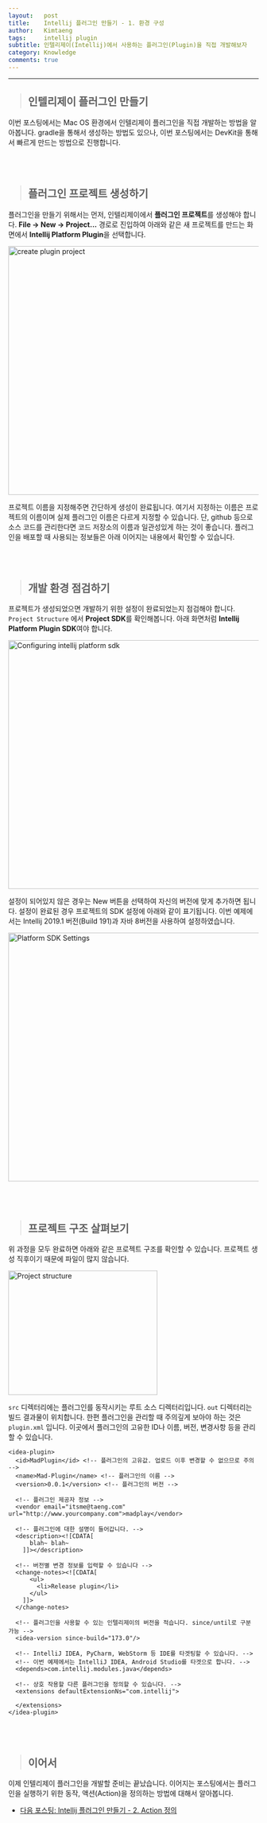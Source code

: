 ```yaml
---
layout:   post
title:    Intellij 플러그인 만들기 - 1. 환경 구성
author:   Kimtaeng
tags: 	  intellij plugin 
subtitle: 인텔리제이(Intellij)에서 사용하는 플러그인(Plugin)을 직접 개발해보자
category: Knowledge
comments: true
---
```


<hr/>

> ## 인텔리제이 플러그인 만들기

이번 포스팅에서는 Mac OS 환경에서 인텔리제이 플러그인을 직접 개발하는 방법을 알아봅니다.
gradle을 통해서 생성하는 방법도 있으나, 이번 포스팅에서는 DevKit을 통해서 빠르게 만드는 방법으로 진행합니다.

<br/><br/>

> ## 플러그인 프로젝트 생성하기

플러그인을 만들기 위해서는 먼저, 인텔리제이에서 **플러그인 프로젝트**를 생성해야 합니다.
**File -> New -> Project...** 경로로 진입하여 아래와 같은 새 프로젝트를 만드는 화면에서 **Intellij Platform Plugin**을 선택합니다. 

<img class="post_image" src="{{ site.baseurl }}/img/post/2019-04-06-creating-intellij-plugin-project-1.png" width="650" height="500" alt="create plugin project"/>

<br/>

프로젝트 이름을 지정해주면 간단하게 생성이 완료됩니다. 여기서 지정하는 이름은 프로젝트의 이름이며 실제 플러그인 이름은
다르게 지정할 수 있습니다. 단, github 등으로 소스 코드를 관리한다면 코드 저장소의 이름과 일관성있게 하는 것이 좋습니다.
플러그인을 배포할 때 사용되는 정보들은 아래 이어지는 내용에서 확인할 수 있습니다.

<br/><br/>

> ## 개발 환경 점검하기

프로젝트가 생성되었으면 개발하기 위한 설정이 완료되었는지 점검해야 합니다.
```Project Structure``` 에서 **Project SDK**를 확인해봅니다. 아래 화면처럼 **Intellij Platform Plugin SDK**여야 합니다.

<img class="post_image" src="{{ site.baseurl }}/img/post/2019-04-06-creating-intellij-plugin-project-2.png" width="650" height="500" alt="Configuring intellij platform sdk"/>

<br/>

설정이 되어있지 않은 경우는 New 버튼을 선택하여 자신의 버전에 맞게 추가하면 됩니다. 설정이 완료된 경우 프로젝트의 SDK 설정에
아래와 같이 표기됩니다. 이번 예제에서는 Intellij 2019.1 버전(Build 191)과 자바 8버전을 사용하여 설정하였습니다.

<img class="post_image" src="{{ site.baseurl }}/img/post/2019-04-06-creating-intellij-plugin-project-3.png" width="650" height="500" alt="Platform SDK Settings"/>

<br/><br/>

> ## 프로젝트 구조 살펴보기

위 과정을 모두 완료하면 아래와 같은 프로젝트 구조를 확인할 수 있습니다. 프로젝트 생성 직후이기 때문에 파일이 많지 않습니다.

<img class="post_image" src="{{ site.baseurl }}/img/post/2019-04-06-creating-intellij-plugin-project-4.png" width="300" height="250" alt="Project structure"/>

```src``` 디렉터리에는 플러그인를 동작시키는 루트 소스 디렉터리입니다. ```out``` 디렉터리는 빌드 결과물이 위치합니다.
한편 플러그인을 관리할 때 주의깊게 보아야 하는 것은 ```plugin.xml``` 입니다.
이곳에서 플러그인의 고유한 ID나 이름, 버전, 변경사항 등을 관리할 수 있습니다.

<pre class="line-numbers"><code class="language-xml" data-start="1">&lt;idea-plugin&gt;
  &lt;id&gt;MadPlugin&lt;/id&gt; &lt;!-- 플러그인의 고유값. 업로드 이후 변경할 수 없으므로 주의 --&gt;
  &lt;name&gt;Mad-Plugin&lt;/name&gt; &lt;!-- 플러그인의 이름 --&gt;
  &lt;version&gt;0.0.1&lt;/version&gt; &lt;!-- 플러그인의 버전 --&gt;
  
  &lt;!-- 플러그인 제공자 정보 --&gt;
  &lt;vendor email=&quot;itsme@taeng.com&quot; url=&quot;http://www.yourcompany.com&quot;&gt;madplay&lt;/vendor&gt;

  &lt;!-- 플러그인에 대한 설명이 들어갑니다. --&gt;
  &lt;description&gt;&lt;![CDATA[
      blah~ blah~
    ]]&gt;&lt;/description&gt;

  &lt;!-- 버전별 변경 정보를 입력할 수 있습니다 --&gt;
  &lt;change-notes&gt;&lt;![CDATA[
      &lt;ul&gt;
        &lt;li&gt;Release plugin&lt;/li&gt;
      &lt;/ul&gt;
    ]]&gt;
  &lt;/change-notes&gt;

  &lt;!-- 플러그인을 사용할 수 있는 인텔리제이의 버전을 적습니다. since/until로 구분 가능 --&gt;
  &lt;idea-version since-build=&quot;173.0&quot;/&gt;
  
  &lt;!-- IntelliJ IDEA, PyCharm, WebStorm 등 IDE를 타겟팅할 수 있습니다. --&gt;
  &lt;!-- 이번 예제에서는 IntelliJ IDEA, Android Studio를 타겟으로 합니다. --&gt;
  &lt;depends&gt;com.intellij.modules.java&lt;/depends&gt;
 
  &lt;!-- 상호 작용할 다른 플러그인을 정의할 수 있습니다. --&gt;
  &lt;extensions defaultExtensionNs=&quot;com.intellij&quot;&gt;
    
  &lt;/extensions&gt;
&lt;/idea-plugin&gt;
</code></pre>

<br/><br/>

> ## 이어서

이제 인텔리제이 플러그인을 개발할 준비는 끝났습니다. 이어지는 포스팅에서는 플러그인을 실행하기 위한 동작,
액션(Action)을 정의하는 방법에 대해서 알아봅니다.

- <a href="/post/creating-an-intellij-plugin-action" target="_blank">다음 포스팅: Intellij 플러그인 만들기 - 2. Action 정의</a>
